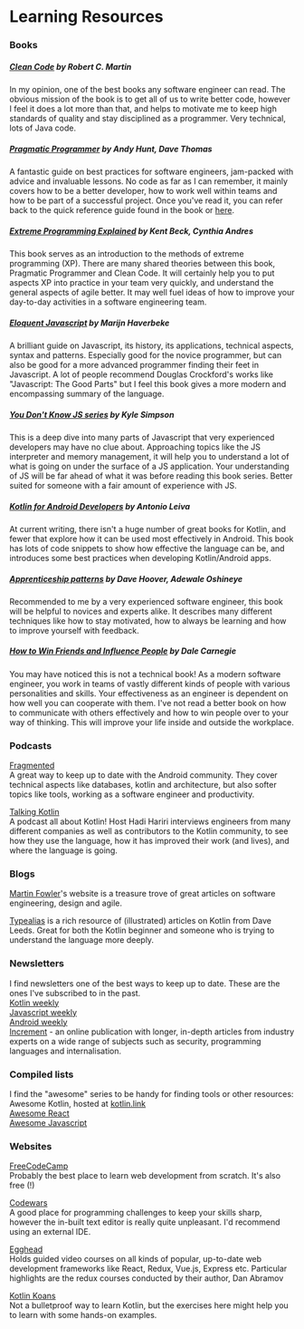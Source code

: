 # Learning Resources
### Books

##### [Clean Code](https://www.oreilly.com/library/view/clean-code/9780136083238/) by Robert C. Martin  
In my opinion, one of the best books any software engineer can read. The obvious mission of the book is to get all of us to write better code, however I feel it does a lot more than that, and helps to motivate me to keep high standards of quality and stay disciplined as a programmer. Very technical, lots of Java code.

##### [Pragmatic Programmer](https://www.oreilly.com/library/view/the-pragmatic-programmer/020161622X/) by Andy Hunt, Dave Thomas  
A fantastic guide on best practices for software engineers, jam-packed with advice and invaluable lessons. No code as far as I can remember, it mainly covers how to be a better developer, how to work well within teams and how to be part of a successful project. Once you've read it, you can refer back to the quick reference guide found in the book or [here](https://blog.codinghorror.com/a-pragmatic-quick-reference/).

##### [Extreme Programming Explained](https://www.bookdepository.com/Extreme-Programming-Explained-Kent-Beck/9780321278654) by Kent Beck, Cynthia Andres  
This book serves as an introduction to the methods of extreme programming (XP). There are many shared theories between this book, Pragmatic Programmer and Clean Code. It will certainly help you to put aspects XP into practice in your team very quickly, and understand the general aspects of agile better. It may well fuel ideas of how to improve your day-to-day activities in a software engineering team.

##### [Eloquent Javascript](https://www.oreilly.com/library/view/eloquent-javascript-3rd/9781492071198/) by  Marijn Haverbeke  
A brilliant guide on Javascript, its history, its applications, technical aspects, syntax and patterns. Especially good for the novice programmer, but can also be good for a more advanced programmer finding their feet in Javascript. A lot of people recommend Douglas Crockford's works like "Javascript: The Good Parts" but I feel this book gives a more modern and encompassing summary of the language.  

##### [You Don't Know JS series](https://github.com/getify/You-Dont-Know-JS) by Kyle Simpson  
This is a deep dive into many parts of Javascript that very experienced developers may have no clue about. Approaching topics like the JS interpreter and memory management, it will help you to understand a lot of what is going on under the surface of a JS application. Your understanding of JS will be far ahead of what it was before reading this book series. Better suited for someone with a fair amount of experience with JS. 

##### [Kotlin for Android Developers](https://antonioleiva.com/kotlin-android-developers-book/) by Antonio Leiva  
At current writing, there isn't a huge number of great books for Kotlin, and fewer that explore how it can be used most effectively in Android. This book has lots of code snippets to show how effective the language can be, and introduces some best practices when developing Kotlin/Android apps. 

##### [Apprenticeship patterns](http://shop.oreilly.com/product/9780596518387.do) by Dave Hoover, Adewale Oshineye  
Recommended to me by a very experienced software engineer, this book will be helpful to novices and experts alike. It describes many different techniques like how to stay motivated, how to always be learning and how to improve yourself with feedback. 

##### [How to Win Friends and Influence People](https://en.wikipedia.org/wiki/How_to_Win_Friends_and_Influence_People) by Dale Carnegie  
You may have noticed this is not a technical book! As a modern software engineer, you work in teams of vastly different kinds of people with various personalities and skills. Your effectiveness as an engineer is dependent on how well you can cooperate with them. I've not read a better book on how to communicate with others effectively and how to win people over to your way of thinking. This will improve your life inside and outside the workplace.

### Podcasts
[Fragmented](https://fragmentedpodcast.com/)  
A great way to keep up to date with the Android community. They cover technical aspects like databases, kotlin and architecture, but also softer topics like tools, working as a software engineer and productivity. 

[Talking Kotlin](http://talkingkotlin.com/)  
A podcast all about Kotlin! Host Hadi Hariri interviews engineers from many different companies as well as contributors to the Kotlin community, to see how they use the language, how it has improved their work (and lives), and where the language is going.

### Blogs
[Martin Fowler](https://martinfowler.com/)'s website is a treasure trove of great articles on software engineering, design and agile.    

[Typealias](https://typealias.com/) is a rich resource of (illustrated) articles on Kotlin from Dave Leeds. Great for both the Kotlin beginner and someone who is trying to understand the language more deeply. 

### Newsletters
I find newsletters one of the best ways to keep up to date. These are the ones I've subscribed to in the past.  
[Kotlin weekly](http://www.kotlinweekly.net/)  
[Javascript weekly](https://androidweekly.net/)  
[Android weekly](https://javascriptweekly.com/)  
[Increment](https://increment.com/) - an online publication with longer, in-depth articles from industry experts on a wide range of subjects such as security, programming languages and internalisation. 

### Compiled lists
I find the "awesome" series to be handy for finding tools or other resources:  
Awesome Kotlin, hosted at [kotlin.link](https://kotlin.link/)  
[Awesome React](https://github.com/enaqx/awesome-react)  
[Awesome Javascript](https://github.com/sorrycc/awesome-javascript)

### Websites
[FreeCodeCamp](https://www.freecodecamp.org/)  
Probably the best place to learn web development from scratch. It's also free (!)    

[Codewars](https://www.codewars.com/)  
A good place for programming challenges to keep your skills sharp, however the in-built text editor is really quite unpleasant. I'd recommend using an external IDE.  

[Egghead](https://egghead.io/)  
Holds guided video courses on all kinds of popular, up-to-date web development frameworks like React, Redux, Vue.js, Express etc. Particular highlights are the redux courses conducted by their author, Dan Abramov   

[Kotlin Koans](https://kotlinlang.org/docs/tutorials/koans.html)  
Not a bulletproof way to learn Kotlin, but the exercises here might help you to learn with some hands-on examples. 

